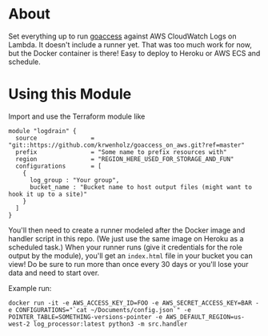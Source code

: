 About
=====

Set everything up to run [goaccess](https://goaccess.io) against AWS CloudWatch Logs
on Lambda. It doesn't include a runner yet. That was too much work for now, but the
Docker container is there! Easy to deploy to Heroku or AWS ECS and schedule.

Using this Module
=================

Import and use the Terraform module like

```
module "logdrain" {
  source               = "git::https://github.com/krwenholz/goaccess_on_aws.git?ref=master"
  prefix               = "Some name to prefix resources with"
  region               = "REGION_HERE_USED_FOR_STORAGE_AND_FUN"
  configurations       = [
    {
      log_group : "Your group",
      bucket_name : "Bucket name to host output files (might want to hook it up to a site)"
    }
  ]
}
```

You'll then need to create a runner modeled after the Docker image and handler script in
this repo. (We just use the same image on Heroku as a scheduled task.) When your runner
runs (give it credentials for the role output by the module), you'll get an `index.html`
file in your bucket you can view! Do be sure to run more than once every 30 days or you'll
lose your data and need to start over.

Example run:

```
docker run -it -e AWS_ACCESS_KEY_ID=FOO -e AWS_SECRET_ACCESS_KEY=BAR -e CONFIGURATIONS="`cat ~/Documents/config.json`" -e POINTER_TABLE=SOMETHING-versions-pointer -e AWS_DEFAULT_REGION=us-west-2 log_processor:latest python3 -m src.handler
```
